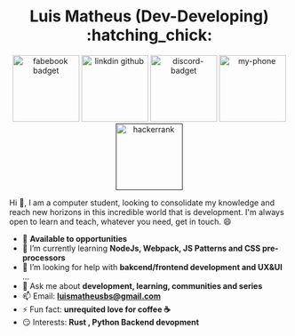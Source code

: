 
<h1 align='center'>
  Luis Matheus (Dev-Developing) :hatching_chick:
</h1>

<p align='center'>
  <a href='https://www.facebook.com/luis.matheus.bs' t><img src='https://svgshare.com/i/Mpw.svg' width='120px' title='fabebook badget' /></a>
  <a href='https://www.linkedin.com/in/luismatheus-bs/'><img src='https://svgshare.com/i/Mq7.svg' width='120px' title='linkdin github' /></a>
  <a href='https://discord.gg/FfAfgC' ><img src='https://svgshare.com/i/Moj.svg' width='120px' title='discord-badget' /></a>
  <a href='https://wa.me/5511931439488'><img src='https://svgshare.com/i/Mpk.svg' width='120px' title='my-phone' /></a>
  <a href='' ><img src='https://svgshare.com/i/MpB.svg'  width='120px' title='hackerrank' /></a>
</p>
<!--**LuisMatheus-dev/LuisMatheus-dev** is a ✨ _special_ ✨ repository because its `README.md` (this file) appears on your GitHub profile.-->

Hi 👋, I am a computer student, looking to consolidate my knowledge and reach new horizons in this incredible world that is development.
I'm always open to learn and teach, whatever you need, get in touch. :smile:


- 🔭 **Available to opportunities**
- 🌱 I’m currently learning **NodeJs, Webpack, JS Patterns and CSS pre-processors**
- 🤔 I’m looking for help with **bakcend/frontend development and UX&UI**  ...
- 💬 Ask me about **development, learning, communities and series**
- 📫 Email: **luismatheusbs@gmail.com**
- ⚡ Fun fact: **unrequited love for coffee :coffee:**
- 😏 Interests: **Rust , Python Backend devopment**


